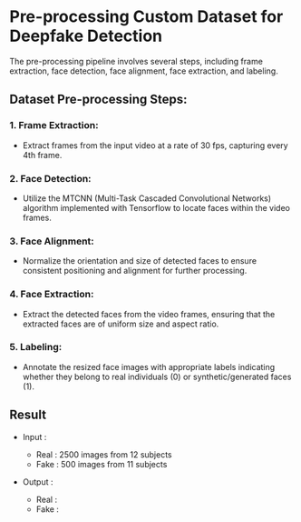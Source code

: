 # Pre-processing Custom Dataset for Deepfake Detection

The pre-processing pipeline involves several steps, including frame extraction, face detection, face alignment, face extraction, and labeling.

## Dataset Pre-processing Steps:

### 1. Frame Extraction:

- Extract frames from the input video at a rate of 30 fps, capturing every 4th frame.

### 2. Face Detection:

- Utilize the MTCNN (Multi-Task Cascaded Convolutional Networks) algorithm implemented with Tensorflow to locate faces within the video frames.

### 3. Face Alignment:

- Normalize the orientation and size of detected faces to ensure consistent positioning and alignment for further processing.

### 4. Face Extraction:

- Extract the detected faces from the video frames, ensuring that the extracted faces are of uniform size and aspect ratio.

### 5. Labeling:

- Annotate the resized face images with appropriate labels indicating whether they belong to real individuals (0) or synthetic/generated faces (1).

## Result

- Input :

  - Real : 2500 images from 12 subjects
  - Fake : 500 images from 11 subjects

- Output :
  - Real :
  - Fake :
